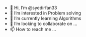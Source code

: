 - 👋 Hi, I’m @syedirfan33
- 👀 I’m interested in Problem solving
- 🌱 I’m currently learning Algorithms
- 💞️ I’m looking to collaborate on ...
- 📫 How to reach me ...

<!---
syedirfan33/syedirfan33 is a ✨ special ✨ repository because its `README.md` (this file) appears on your GitHub profile.
You can click the Preview link to take a look at your changes.
--->
